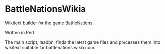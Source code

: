 BattleNationsWikia
==================

Wikitext builder for the game BattleNations.

Written in Perl.

The main script, readbn, finds the latest game files and processes
them into wikitext suitable for battlenations.wikia.com.
